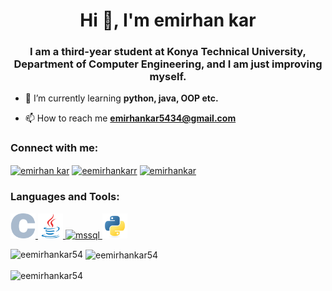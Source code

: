<h1 align="center">Hi 👋, I'm emirhan kar</h1>
<h3 align="center">I am a third-year student at Konya Technical University, Department of Computer Engineering, and I am just improving myself.</h3>

- 🌱 I’m currently learning **python, java, OOP etc.**

- 📫 How to reach me **emirhankar5434@gmail.com**

<h3 align="left">Connect with me:</h3>
<p align="left">
<a href="https://linkedin.com/in/emirhan kar" target="blank"><img align="center" src="https://raw.githubusercontent.com/rahuldkjain/github-profile-readme-generator/master/src/images/icons/Social/linked-in-alt.svg" alt="emirhan kar" height="30" width="40" /></a>
<a href="https://instagram.com/eemirhankarr" target="blank"><img align="center" src="https://raw.githubusercontent.com/rahuldkjain/github-profile-readme-generator/master/src/images/icons/Social/instagram.svg" alt="eemirhankarr" height="30" width="40" /></a>
<a href="https://www.leetcode.com/emirhankar" target="blank"><img align="center" src="https://raw.githubusercontent.com/rahuldkjain/github-profile-readme-generator/master/src/images/icons/Social/leet-code.svg" alt="emirhankar" height="30" width="40" /></a>
</p>

<h3 align="left">Languages and Tools:</h3>
<p align="left"> <a href="https://www.cprogramming.com/" target="_blank" rel="noreferrer"> <img src="https://raw.githubusercontent.com/devicons/devicon/master/icons/c/c-original.svg" alt="c" width="40" height="40"/> </a> <a href="https://www.java.com" target="_blank" rel="noreferrer"> <img src="https://raw.githubusercontent.com/devicons/devicon/master/icons/java/java-original.svg" alt="java" width="40" height="40"/> </a> <a href="https://www.microsoft.com/en-us/sql-server" target="_blank" rel="noreferrer"> <img src="https://www.svgrepo.com/show/303229/microsoft-sql-server-logo.svg" alt="mssql" width="40" height="40"/> </a> <a href="https://www.python.org" target="_blank" rel="noreferrer"> <img src="https://raw.githubusercontent.com/devicons/devicon/master/icons/python/python-original.svg" alt="python" width="40" height="40"/> </a> </p>

<p><img align="left" src="https://github-readme-stats.vercel.app/api/top-langs?username=eemirhankar54&show_icons=true&locale=en&layout=compact" alt="eemirhankar54" /></p>

<p>&nbsp;<img align="center" src="https://github-readme-stats.vercel.app/api?username=eemirhankar54&show_icons=true&locale=en" alt="eemirhankar54" /></p>

<p><img align="center" src="https://github-readme-streak-stats.herokuapp.com/?user=eemirhankar54&" alt="eemirhankar54" /></p>
